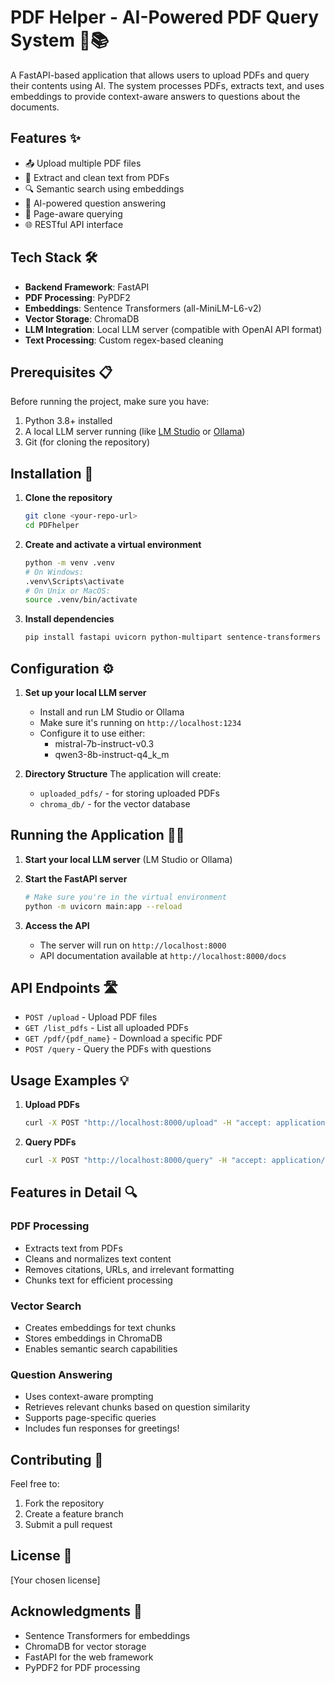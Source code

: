 # PDF Helper - AI-Powered PDF Query System 🤖📚

A FastAPI-based application that allows users to upload PDFs and query their contents using AI. The system processes PDFs, extracts text, and uses embeddings to provide context-aware answers to questions about the documents.

## Features ✨

- 📤 Upload multiple PDF files
- 📝 Extract and clean text from PDFs
- 🔍 Semantic search using embeddings
- 🤖 AI-powered question answering
- 📄 Page-aware querying
- 🌐 RESTful API interface

## Tech Stack 🛠️

- **Backend Framework**: FastAPI
- **PDF Processing**: PyPDF2
- **Embeddings**: Sentence Transformers (all-MiniLM-L6-v2)
- **Vector Storage**: ChromaDB
- **LLM Integration**: Local LLM server (compatible with OpenAI API format)
- **Text Processing**: Custom regex-based cleaning

## Prerequisites 📋

Before running the project, make sure you have:

1. Python 3.8+ installed
2. A local LLM server running (like [LM Studio](https://lmstudio.ai/) or [Ollama](https://ollama.ai/))
3. Git (for cloning the repository)

## Installation 🚀

1. **Clone the repository**
   ```bash
   git clone <your-repo-url>
   cd PDFhelper
   ```

2. **Create and activate a virtual environment**
   ```bash
   python -m venv .venv
   # On Windows:
   .venv\Scripts\activate
   # On Unix or MacOS:
   source .venv/bin/activate
   ```

3. **Install dependencies**
   ```bash
   pip install fastapi uvicorn python-multipart sentence-transformers chromadb PyPDF2 requests
   ```

## Configuration ⚙️

1. **Set up your local LLM server**
   - Install and run LM Studio or Ollama
   - Make sure it's running on `http://localhost:1234`
   - Configure it to use either:
     - mistral-7b-instruct-v0.3
     - qwen3-8b-instruct-q4_k_m

2. **Directory Structure**
   The application will create:
   - `uploaded_pdfs/` - for storing uploaded PDFs
   - `chroma_db/` - for the vector database

## Running the Application 🏃‍♂️

1. **Start your local LLM server** (LM Studio or Ollama)

2. **Start the FastAPI server**
   ```bash
   # Make sure you're in the virtual environment
   python -m uvicorn main:app --reload
   ```

3. **Access the API**
   - The server will run on `http://localhost:8000`
   - API documentation available at `http://localhost:8000/docs`

## API Endpoints 🛣️

- `POST /upload` - Upload PDF files
- `GET /list_pdfs` - List all uploaded PDFs
- `GET /pdf/{pdf_name}` - Download a specific PDF
- `POST /query` - Query the PDFs with questions

## Usage Examples 💡

1. **Upload PDFs**
   ```bash
   curl -X POST "http://localhost:8000/upload" -H "accept: application/json" -H "Content-Type: multipart/form-data" -F "files=@your_pdf.pdf"
   ```

2. **Query PDFs**
   ```bash
   curl -X POST "http://localhost:8000/query" -H "accept: application/json" -H "Content-Type: application/json" -d '{"question":"What is this document about?"}'
   ```

## Features in Detail 🔍

### PDF Processing
- Extracts text from PDFs
- Cleans and normalizes text content
- Removes citations, URLs, and irrelevant formatting
- Chunks text for efficient processing

### Vector Search
- Creates embeddings for text chunks
- Stores embeddings in ChromaDB
- Enables semantic search capabilities

### Question Answering
- Uses context-aware prompting
- Retrieves relevant chunks based on question similarity
- Supports page-specific queries
- Includes fun responses for greetings!

## Contributing 🤝

Feel free to:
1. Fork the repository
2. Create a feature branch
3. Submit a pull request

## License 📄

[Your chosen license]

## Acknowledgments 🙏

- Sentence Transformers for embeddings
- ChromaDB for vector storage
- FastAPI for the web framework
- PyPDF2 for PDF processing
